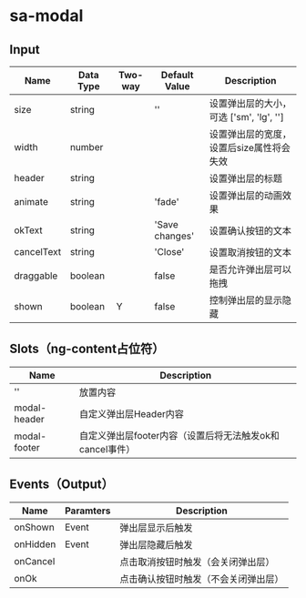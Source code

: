 # sa-modal

## Input

| Name | Data Type |  Two-way | Default Value | Description |
| --- | --- | --- | --- | --- |
| size | string | | '' | 设置弹出层的大小，可选 ['sm', 'lg', ''] |
| width | number | | | 设置弹出层的宽度，设置后size属性将会失效 |
| header | string | | | 设置弹出层的标题 |
| animate | string | | 'fade' | 设置弹出层的动画效果 |
| okText | string | | 'Save changes' | 设置确认按钮的文本 |
| cancelText | string | | 'Close' | 设置取消按钮的文本 |
| draggable | boolean | | false | 是否允许弹出层可以拖拽 |
| shown | boolean | Y | false | 控制弹出层的显示隐藏 |
 
## Slots（ng-content占位符）

| Name | Description |
| --- | --- |
| '' | 放置内容 |
| modal-header | 自定义弹出层Header内容 |
| modal-footer | 自定义弹出层footer内容（设置后将无法触发ok和cancel事件） |

## Events（Output）

| Name | Paramters | Description |
| --- | --- | --- |
| onShown | Event | 弹出层显示后触发 |
| onHidden | Event | 弹出层隐藏后触发 |
| onCancel |  | 点击取消按钮时触发（会关闭弹出层）|
| onOk | | 点击确认按钮时触发（不会关闭弹出层） |

